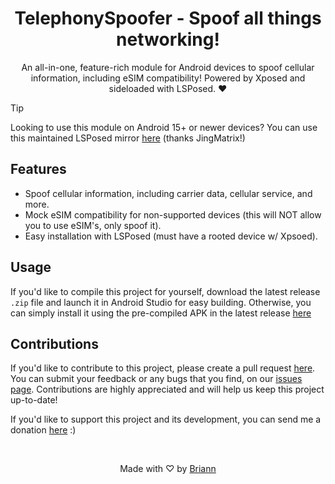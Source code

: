 <h1 align="center">TelephonySpoofer - Spoof all things networking!</h1>

<p align="center">An all-in-one, feature-rich module for Android devices to spoof cellular information, including eSIM compatibility! Powered by Xposed and sideloaded with LSPosed. ❤<br></p>

> [!TIP]
> Looking to use this module on Android 15+ or newer devices? You can use this maintained LSPosed mirror [here](https://github.com/JingMatrix/LSPosed) (thanks JingMatrix!)

## Features
- Spoof cellular information, including carrier data, cellular service, and more.
- Mock eSIM compatibility for non-supported devices (this will NOT allow you to use eSIM's, only spoof it).
- Easy installation with LSPosed (must have a rooted device w/ Xpsoed).

## Usage
If you'd like to compile this project for yourself, download the latest release `.zip` file and launch it in Android Studio for easy building. Otherwise, you can simply install it using the pre-compiled APK in the latest release [here](https://github.com/BrianWalczak/TelephonySpoofer/releases/tag/v1.0.0)

## Contributions
If you'd like to contribute to this project, please create a pull request [here](https://github.com/BrianWalczak/TelephonySpoofer/pulls). You can submit your feedback or any bugs that you find, on our <a href='https://github.com/BrianWalczak/TelephonySpoofer/issues'>issues page</a>. Contributions are highly appreciated and will help us keep this project up-to-date!

If you'd like to support this project and its development, you can send me a donation <a href='https://ko-fi.com/brianwalczak'>here</a> :)

<br>
  <p align="center">Made with ♡ by <a href="https://www.brianwalczak.com">Briann</a></p>
